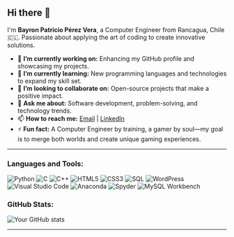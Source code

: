 ## Hi there 👋

I'm **Bayron Patricio Pérez Vera**, a Computer Engineer from Rancagua, Chile 🇨🇱. Passionate about applying the art of coding to create innovative solutions.

- 🔭 **I’m currently working on:** Enhancing my GitHub profile and showcasing my projects.
- 🌱 **I’m currently learning:** New programming languages and technologies to expand my skill set.
- 👯 **I’m looking to collaborate on:** Open-source projects that make a positive impact.
- 💬 **Ask me about:** Software development, problem-solving, and technology trends.
- 📫 **How to reach me:** [Email](mailto:bayron2033@gmail.com) | [LinkedIn](https://www.linkedin.com/in/bayron-patricio-pérez-vera-52a71b187/)
- ⚡ **Fun fact:** A Computer Engineer by training, a gamer by soul—my goal is to merge both worlds and create unique gaming experiences.

---

### Languages and Tools:

![Python](https://img.shields.io/badge/-Python-3776AB?logo=python&logoColor=white&style=flat)
![C](https://img.shields.io/badge/-C-A8B9CC?logo=c&logoColor=white&style=flat)
![C++](https://img.shields.io/badge/-C++-00599C?logo=c%2B%2B&logoColor=white&style=flat)
![HTML5](https://img.shields.io/badge/-HTML5-E34F26?logo=html5&logoColor=white&style=flat)
![CSS3](https://img.shields.io/badge/-CSS3-1572B6?logo=css3&logoColor=white&style=flat)
![SQL](https://img.shields.io/badge/-SQL-4479A1?logo=mysql&logoColor=white&style=flat)
![WordPress](https://img.shields.io/badge/-WordPress-21759B?logo=wordpress&logoColor=white&style=flat)
![Visual Studio Code](https://img.shields.io/badge/-VS%20Code-007ACC?logo=visual-studio-code&logoColor=white&style=flat)
![Anaconda](https://img.shields.io/badge/-Anaconda-44A833?logo=anaconda&logoColor=white&style=flat)
![Spyder](https://img.shields.io/badge/-Spyder-FF0000?logo=spyder%20ide&logoColor=white&style=flat)
![MySQL Workbench](https://img.shields.io/badge/-MySQL%20Workbench-4479A1?logo=mysql&logoColor=white&style=flat)


### GitHub Stats:

![Your GitHub stats](https://github-readme-stats.vercel.app/api?username=OnlyWrittingCode&show_icons=true&theme=default&count_private=true)

---
